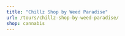 ```yaml
---
title: "Chillz Shop by Weed Paradise"
url: /tours/chillz-shop-by-weed-paradise/
shop: cannabis
---
```

